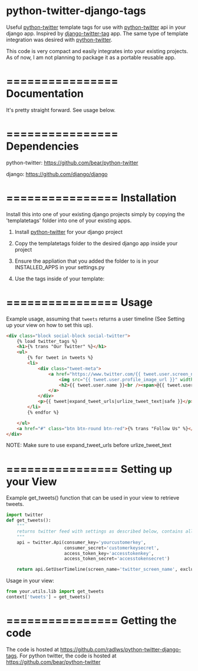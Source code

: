 python-twitter-django-tags
==========================

Useful [python-twitter](https://github.com/bear/python-twitter) template tags for use with [python-twitter](https://github.com/bear/python-twitter) api in your django app. Inspired by [django-twitter-tag](https://github.com/coagulant/django-twitter-tag) app. The same type of template integration was desired with [python-twitter](https://github.com/bear/python-twitter).

This code is very compact and easily integrates into your existing projects. As of now, I am not planning to package it as a portable reusable app.

================
Documentation
================

It's pretty straight forward. See usage below.

================
Dependencies
================

python-twitter: https://github.com/bear/python-twitter

django: https://github.com/django/django

================
Installation
================

Install this into one of your existing django projects simply by copying the 'templatetags' folder into one of your existing apps.

1. Install [python-twitter](https://github.com/bear/python-twitter) for your django project
2. Copy the templatetags folder to the desired django app inside your project
3. Ensure the appliation that you added the folder to is in your INSTALLED_APPS in your settings.py

4. Use the tags inside of your template:


================
Usage
================

Example usage, assuming that  `tweets` returns a user timeline (See Setting up your view on how to set this up). 
```html
<div class="block social-block social-twitter">
    {% load twitter_tags %}
    <h1>{% trans "Our Twitter" %}</h1>
    <ul>
        {% for tweet in tweets %}
        <li>
            <div class="tweet-meta">
                <a href="https://www.twitter.com/{{ tweet.user.screen_name }}/status/{{ tweet.id }}" target="_blank">
                    <img src="{{ tweet.user.profile_image_url }}" width="32" height="32" />
                    <h2>{{ tweet.user.name }}<br /><span>@{{ tweet.user.screen_name }} &middot; {{ tweet.created_at|twitter_date }}</span></h2>
                </a>
            </div>
            <p>{{ tweet|expand_tweet_urls|urlize_tweet_text|safe }}</p>
        </li>
        {% endfor %}

    </ul>
    <a href="#" class="btn btn-round btn-red">{% trans "Follow Us" %}</a>
</div>
```
NOTE: Make sure to use expand_tweet_urls before urlize_tweet_text


================
Setting up your View
================

Example get_tweets() function that can be used in your view to retrieve tweets.

```python
import twitter
def get_tweets():
    """
    returns twitter feed with settings as described below, contains all related twitter settings
    """
    api = twitter.Api(consumer_key='yourcustomerkey',
                      consumer_secret='customerkeysecret',
                      access_token_key='accesstokenkey',
                      access_token_secret='accesstokensecret')

    return api.GetUserTimeline(screen_name='twitter_screen_name', exclude_replies=True, include_rts=False)  # includes entities
```

Usage in your view:
```python
from your.utils.lib import get_tweets
context['tweets'] = get_tweets()
```

================
Getting the code
================
The code is hosted at https://github.com/radlws/python-twitter-django-tags. For python twitter, the code is hosted at https://github.com/bear/python-twitter

